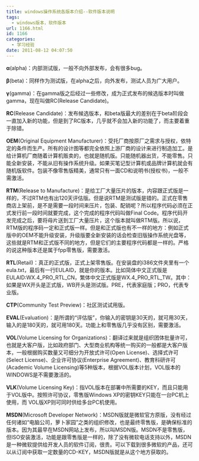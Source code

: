 ```yaml
---
title: windows操作系统各版本介绍--软件版本说明
tags:
  - windows版本，软件版本
url: 1166.html
id: 1166
categories:
  - 学习经验
date: 2011-08-12 04:07:50
---
```


**α**(alpha)：内部测试版，一般不向外部发布，会有很多bug。  
  
**β**(beta)：同样作为测试版，在alpha之后，向外发布，测试人员为广大用户。  
  
**γ**(gamma)：在gamma版之后经过一些修改，成为正式发布的候选版本时叫做gamma，现在叫做RC(Release Candidate)。  
  
**RC**(Release Candidate)：发布候选版本，和beta版最大的差别在于beta阶段会一直加入新的功能，但是到了RC版本，几乎就不会加入新的功能了，而主要着重于除错。  
  
  
  
**OEM**(Original Equipment Manufacturer)：受托厂商按原厂之需求与授权，依特定的条件而生产。所有的设计图等都完全依照上游厂商的设计来进行制造加工。是给计算机厂商随着计算机贩卖的，也就是随机版。只能随机器出货，不能零售。只能全新安装，不能从旧有操作系统升级。如果买笔记型计算机或品牌计算机就会有随机版软件。包装不像零售版精美，通常只有一面CD和说明书(授权书)，一般不需激活。  
  
**RTM**(Release to Manufacture)：是给工厂大量压片的版本，内容跟正式版是一样的，不过RTM也有出120天评估版。但是说RTM是测试版是错的。正式在零售商店上架前，是不是需要一段时间来压片，包装、配销呢？所以程序代码必须在正式发行前一段时间就要完成，这个完成的程序代码叫做Final Code。程序代码开发完成之后，要将母片送到工厂大量压片，这个版本就叫做RTM版。所以说，RTM版的程序码一定和正式版一样。但是和正式版也有不一样的地方：例如正式版中的OEM不能升级安装，升级版要全新安装的话会检查旧版操作系统光盘等，这些就是RTM和正式版不同的地方，但是它们的主要程序代码都是一样的。严格的说这种版本还是属于fpp零售版，需要激活。  
  
**RTL**(Retail)：真正的正式版，正式上架零售版。在安装盘的i386文件夹里有一个eula.txt，最后有一行EULAID，就是你的版本。比如简体中文正式版是EULAID:WX.4\_PRO\_RTL\_CN，繁体中文正式版是WX.4\_PRO\_RTL\_TW。其中：如果是WX开头是正式版，WB开头是测试版。PRE，代表家庭版；PRO，代表专业版。  
  
**CTP**(Community Test Preview)：社区测试试用版。  
  
**EVAL**(Evaluation)：是所谓的“评估版”，你输入的密钥是30天的，就可用30天，输入的是180天的，就可用180天。功能上和零售版几乎没有区别，需要激活。  
  
**VOL**(Volume Licensing for Organizations)：翻译过来就是组织团体批量许可，也就是大客户版，比如政府部门、大型商业机构等统一购买的一般都是大客户版本，一般根据购买数量又可细分为开放式许可(Open License)、选择式许可(Select License)、企业许可协议(Enterprise Agreement)、教育科研许可(Academic Volume Licensing)等5种版本，根据VOL版本计划，VOL版本的WINDOWS是不需要激活的。  
  
**VLK**(Volume Licensing Key)：指VOL版本在部署中所需要的KEY，而且只能用于VOL版中。按照许可协议，零售版Windows XP的密钥KEY只能在一台PC机上使用，而 VOL版XP则可同时供给多台PC机使用。  
  
**MSDN**(Microsoft Developer Network)：MSDN版就是微软官方原版，没有经过任何诸如“电脑公司，萝卜家园”之类的组织修改，也是最终零售版，是确保标准的版本。因为其最早在MSDN网站上发布，所以叫MSDN版。MSDN不是零售版，但ISO安装激活，功能是跟零售版是一样的，除了没有微软电话支持以外，MSDN是一种微软提供给开发人员的软件订阅，很贵。可以下载到很多微软的产品，还可以从订阅中获取一定数量的CD-KEY，MSDN版就是从这个地方获取的。